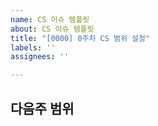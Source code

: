 ```yaml
---
name: CS 이슈 템플릿
about: CS 이슈 템플릿
title: "[0000] 0주차 CS 범위 설정"
labels: ''
assignees: ''

---
```


## 다음주 범위